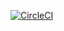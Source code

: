 [![CircleCI](https://circleci.com/gh/melezhikova/Promises/tree/master.svg?style=svg)](https://circleci.com/gh/melezhikova/Promises/tree/master)
